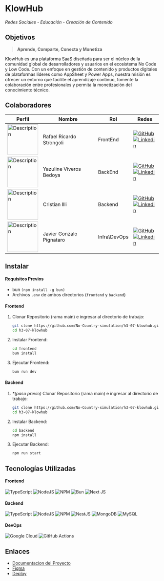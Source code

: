 # KlowHub
_Redes Sociales - Educación - Creación de Contenido_

## Objetivos
> **Aprende, Comparte, Conecta y Monetiza**

KlowHub es una plataforma SaaS diseñada para ser el núcleo de la comunidad global de desarrolladores y usuarios en el ecosistema No Code y Low Code. Con un enfoque en gestión de contenido y productos digitales de plataformas líderes como AppSheet y Power Apps, nuestra misión es ofrecer un entorno que facilite el aprendizaje continuo, fomente la colaboración entre profesionales y permita la monetización del conocimiento técnico.

## Colaboradores
|Perfil|Nombre|Rol|Redes|
|---------------------------|-------------------------------|------------|------------|
|<img src="https://avatars.githubusercontent.com/u/44025206?v=4" alt="Description" width="100" height="100">|Rafael Ricardo Strongoli|FrontEnd| <div>[![GitHub](https://img.shields.io/badge/github-%23121011.svg?style=for-the-badge&logo=github&logoColor=white)](https://github.com/rafaric)</div><div> [![Linkedin](https://img.shields.io/badge/linkedin-%230077B5.svg?style=for-the-badge&logo=linkedin&logoColor=white)](https://www.linkedin.com/in/rafael-strongoli/) </div>|
|<img src="https://media.licdn.com/dms/image/v2/D4E03AQGnBciI3ufAew/profile-displayphoto-shrink_800_800/profile-displayphoto-shrink_800_800/0/1698370867957?e=1738800000&v=beta&t=lf3FbWz4T0q8GY7xaF2Uab5OKTGE--CC-usqvTkweac" alt="Description" width="100" height="100">|Yazuline Viveros Bedoya|BackEnd|<div>[![GitHub](https://img.shields.io/badge/github-%23121011.svg?style=for-the-badge&logo=github&logoColor=white)](https://github.com/Yazuline)</div><div> [![Linkedin](https://img.shields.io/badge/linkedin-%230077B5.svg?style=for-the-badge&logo=linkedin&logoColor=white)](https://www.linkedin.com/in/yazuline-viveros-bedoya/) </div>|
|<img src="https://avatars.githubusercontent.com/u/86857081?v=4" alt="Description" width="100" height="100">|Cristian Illi|Backend|<div>[![GitHub](https://img.shields.io/badge/github-%23121011.svg?style=for-the-badge&logo=github&logoColor=white)](https://github.com/illiCristian)</div><div> [![Linkedin](https://img.shields.io/badge/linkedin-%230077B5.svg?style=for-the-badge&logo=linkedin&logoColor=white)](https://www.linkedin.com/in/cristian-illi/) </div>|
|<img src="https://avatars.githubusercontent.com/u/120593554?v=4" alt="Description" width="100" height="100">|Javier Gonzalo Pignataro| Infra\DevOps|<div>[![GitHub](https://img.shields.io/badge/github-%23121011.svg?style=for-the-badge&logo=github&logoColor=white)](https://github.com/javier-pignataro)</div><div> [![Linkedin](https://img.shields.io/badge/linkedin-%230077B5.svg?style=for-the-badge&logo=linkedin&logoColor=white)](https://www.linkedin.com/in/javier-gonzalo-pignataro-8689971a0/) </div>|

## Instalar
#### Requisitos Previos
- bun `(npm install -g bun)`
- Archivos `.env` de ambos directorios (`frontend` y `backend`)

#### Frontend
1. Clonar Repositorio (rama main) e ingresar al directorio de trabajo:
	``` bash
	git clone https://github.com/No-Country-simulation/h3-07-klowhub.git
	cd h3-07-klowhub
	```
2. Instalar Frontend:
	```bash
	cd frontend
	bun install
	```
3. Ejecutar Frontend:
	```bash
	bun run dev
	```
#### Backend
1. _*(paso previo)_ Clonar Repositorio (rama main) e ingresar al directorio de trabajo:
	``` bash
	git clone https://github.com/No-Country-simulation/h3-07-klowhub.git
	cd h3-07-klowhub
	```
2. Instalar Backend:
	```bash
	cd backend
	npm install
	```
3. Ejecutar Backend:
	```bash
	npm run start
	```

## Tecnologías Utilizadas
#### Frontend
![TypeScript](https://img.shields.io/badge/typescript-%23007ACC.svg?style=for-the-badge&logo=typescript&logoColor=white) ![NodeJS](https://img.shields.io/badge/node.js-6DA55F?style=for-the-badge&logo=node.js&logoColor=white) ![NPM](https://img.shields.io/badge/NPM-%23CB3837.svg?style=for-the-badge&logo=npm&logoColor=white) ![Bun](https://img.shields.io/badge/Bun-%23000000.svg?style=for-the-badge&logo=bun&logoColor=white) ![Next JS](https://img.shields.io/badge/Next-black?style=for-the-badge&logo=next.js&logoColor=white) 
#### Backend
![TypeScript](https://img.shields.io/badge/typescript-%23007ACC.svg?style=for-the-badge&logo=typescript&logoColor=white) ![NodeJS](https://img.shields.io/badge/node.js-6DA55F?style=for-the-badge&logo=node.js&logoColor=white) ![NPM](https://img.shields.io/badge/NPM-%23CB3837.svg?style=for-the-badge&logo=npm&logoColor=white) ![NestJS](https://img.shields.io/badge/nestjs-%23E0234E.svg?style=for-the-badge&logo=nestjs&logoColor=white) ![MongoDB](https://img.shields.io/badge/MongoDB-%234ea94b.svg?style=for-the-badge&logo=mongodb&logoColor=white) ![MySQL](https://img.shields.io/badge/mysql-4479A1.svg?style=for-the-badge&logo=mysql&logoColor=white)
#### DevOps
![Google Cloud](https://img.shields.io/badge/GoogleCloud-%234285F4.svg?style=for-the-badge&logo=google-cloud&logoColor=white) ![GitHub Actions](https://img.shields.io/badge/github%20actions-%232671E5.svg?style=for-the-badge&logo=githubactions&logoColor=white)

## Enlaces
- [Documentacion del Proyecto](https://drive.google.com/drive/folders/1VS_tkIHEUlnzE-xc6P1G86VXfOMyb3QT?usp=drive_link)
- [Figma](https://www.figma.com/board/pC714J1fs4SJpusPuYaiMj/Flujo-Plataforma-KlowHub)
- [Deploy](http://34.176.237.13/) 
